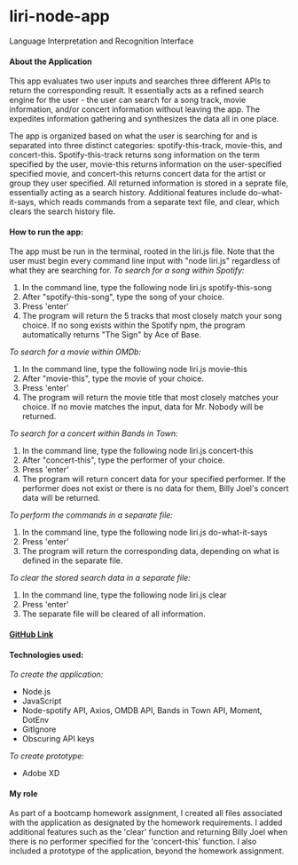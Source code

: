 # liri-node-app
Language Interpretation and Recognition Interface

#### About the Application

This app evaluates two user inputs and searches three different APIs to return the corresponding result. It essentially acts as a refined search engine for the user - the user can search for a song track, movie information, and/or concert information without leaving the app. The expedites information gathering and synthesizes the data all in one place.

The app is organized based on what the user is searching for and is separated into three distinct categories: spotify-this-track, movie-this, and concert-this. Spotify-this-track returns song information on the term specified by the user, movie-this returns information on the user-specified specified movie, and concert-this returns concert data for the artist or group they user specified. All returned information is stored in a seprate file, essentially acting as a search history. Additional features include do-what-it-says, which reads commands from a separate text file, and clear, which clears the search history file.

#### How to run the app:
The app must be run in the terminal, rooted in the liri.js file. Note that the user must begin every command line input with "node liri.js" regardless of what they are searching for. 
*To search for a song within Spotify:*
1. In the command line, type the following
    node liri.js spotify-this-song
2. After "spotify-this-song", type the song of your choice. 
3. Press 'enter'
4. The program will return the 5 tracks that most closely match your song choice. If no song exists within the Spotify npm, the program automatically returns "The Sign" by Ace of Base.

*To search for a movie within OMDb:*
1. In the command line, type the following
    node liri.js movie-this
2. After "movie-this", type the movie of your choice. 
3. Press 'enter'
4. The program will return the movie title that most closely matches your choice. If no movie matches the input, data for Mr. Nobody will be returned.

*To search for a concert within Bands in Town:*
1. In the command line, type the following
    node liri.js concert-this
2. After "concert-this", type the performer of your choice. 
3. Press 'enter'
4. The program will return concert data for your specified performer. If the performer does not exist or there is no data for them, Billy Joel's concert data will be returned.

*To perform the commands in a separate file:*
1. In the command line, type the following
    node liri.js do-what-it-says
2. Press 'enter'
3. The program will return the corresponding data, depending on what is defined in the separate file.

*To clear the stored search data in a separate file:*
1. In the command line, type the following
    node liri.js clear
2. Press 'enter'
3. The separate file will be cleared of all information.

#### [GitHub Link](https://github.com/baileedastugue/liri-node-app)

#### Technologies used:
*To create the application:*
- Node.js
- JavaScript
- Node-spotify API, Axios, OMDB API, Bands in Town API, Moment, DotEnv
- GitIgnore
- Obscuring API keys

*To create prototype:*
- Adobe XD

#### My role
As part of a bootcamp homework assignment, I created all files associated with the application as designated by the homework requirements. I added additional features such as the 'clear' function and returning Billy Joel when there is no performer specified for the 'concert-this' function. I also included a prototype of the application, beyond the homework assignment.